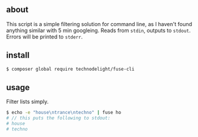 ## about

 This script is a simple filtering solution for command line, as I haven't found 
 anything similar with 5 min googleing. Reads from `stdin`, outputs to `stdout`.
 Errors will be printed to `stderr`.
 
## install
 ```bash
$ composer global require technodelight/fuse-cli
 ```
 
## usage

 Filter lists simply.
 
 ```bash
 $ echo -e "house\ntrance\ntechno" | fuse ho 
 # // this puts the following to stdout: 
 # house
 # techno
 ```
